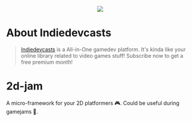 <p align="center">
    <a href="https://www.patreon.com/indiedevcasts" target="_blank">
        <img src="https://avatars2.githubusercontent.com/u/41526426?s=150"/>
    </a>
</p>

# About Indiedevcasts
> <a href="https://www.indiedevcasts.com" target="_blank">Indiedevcasts</a> is a All-in-One gamedev platform. It's kinda like your online library related to video games stuff! Subscribe now to get a free premium month!


# 2d-jam
A micro-framework for your 2D platformers :video_game:. Could be useful during gamejams :honey_pot:.
